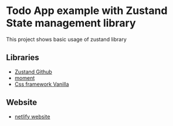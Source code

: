 # Todo App example with Zustand State management library

This project shows basic usage of zustand library

## Libraries

- [Zustand Github](https://github.com/pmndrs/zustand)
- [moment](https://www.npmjs.com/package/moment)
- [Css framework Vanilla](https://vanillaframework.io/)

## Website

- [netlify website](https://zustand-example.netlify.app/)
